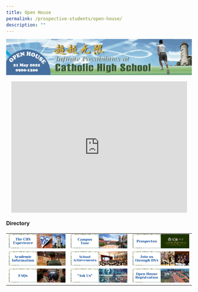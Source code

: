 ```yaml
---
title: Open House
permalink: /prospective-students/open-house/
description: ""
---
```

![](/images/oh1.png)
<style>
p {text-align: justify;}
.imgSize {height:100px;width:100px;}
iframe {display: block;margin: auto;}
</style>

<iframe width="477" height="357" src="https://www.youtube.com/embed/Ut_HqYotRCA" title="2022 Hullo Open House Video" frameborder="0" allow="accelerometer; autoplay; clipboard-write; encrypted-media; gyroscope; picture-in-picture" allowfullscreen></iframe>

#### Directory

|  	|  	|  	|
|---	|---	|---	|
| [![](/images/oh2.png)](href="/chs-experience/)| [![](/images/oh3.png)](href="/about/Our-CHS-Campus/)|  [![](/images/oh4.png)](href="https://staging.d26k7rl81eo6rb.amplifyapp.com/secondary/prospectus/)|
|[![](/images/oh5.png)](href="/chs-academic-info/)| [![](/images/oh6.png)](href="/secondary/awards-and-achievements/academic-achievements/)| [![](/images/oh7.png)](href="/prospective-students/Sec-Admission/direct-school-admission/)|
|  [![](/images/oh8.png)](href="/secondary/faqs/)| [![](/images/oh9.png)](href="https://docs.google.com/forms/d/e/1FAIpQLSdtu0FBj1HIladlto5vrvwzDMOkiWQRUcz_v809-KViaEXRyg/viewform")| [![](/images/oh10.png)](href="/open-house-registration/)|